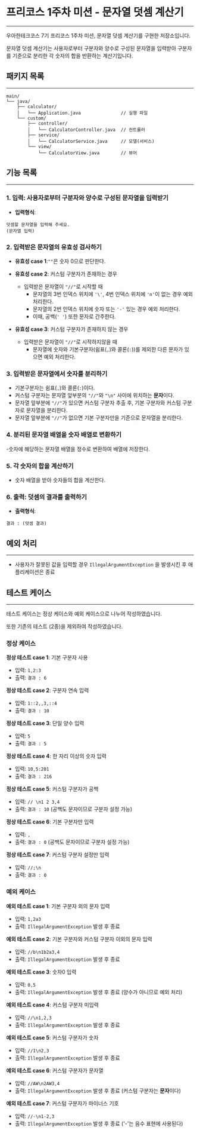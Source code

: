 # 프리코스 1주차 미션 - 문자열 덧셈 계산기

---
우아한테크코스 7기 프리코스 1주차 미션, 문자열 덧셈 계산기를 구현한 저장소입니다.

문자열 덧셈 계산기는 사용자로부터 구분자와 양수로 구성된 문자열을 입력받아 구분자를 기준으로 분리한 각 숫자의 합을 반환하는 계산기입니다.

## 패키지 목록

---

```
main/
└── java/
    ├── calculator/
    │   └── Application.java               // 실행 파일
    └── custom/
        ├── controller/
        │   └── CalculatorController.java  // 컨트롤러
        ├── service/
        │   └── CalculatorService.java     // 모델(서비스)
        └── view/
            └── CalculatorView.java        // 뷰어
```

## 기능 목록

---

### 1. 입력: 사용자로부터 구분자와 양수로 구성된 문자열을 입력받기

- **입력형식**:

```입력형식
덧셈할 문자열을 입력해 주세요.
(문자열 입력)
```

### 2. 입력받은 문자열의 유효성 검사하기

- **유효성 case 1**:`""`은 숫자 0으로 판단한다.

- **유효성 case 2**: 커스텀 구분자가 존재하는 경우
    - 입력받은 문자열이 `"//"`로 시작할 때
        - 문자열의 3번 인덱스 위치에 `'\'`, 4번 인덱스 위치에 `'n'`이 없는 경우 예외 처리한다.
        - 문자열의 2번 인덱스 위치에 숫자 또는 `'-'` 있는 경우 예외 처리한다.
        - 이때, 공백(`' '`) 또한 문자로 간주한다.

- **유효성 case 3**: 커스텀 구분자가 존재하지 않는 경우
    - 입력받은 문자열이 `"//"`로 시작하지않을 때
        - 문자열에 숫자와 기본구분자(쉼표(`,`)와 콜론(`:`))를 제외한 다른 문자가 있으면 예외 처리한다.

### 3. 입력받은 문자열에서 숫자를 분리하기

- 기본구분자는 쉼표(`,`)와 콜론(`:`)이다.
- 커스텀 구분자는 문자열 앞부분의 `"//"`와 `"\n"` 사이에 위치하는 **문자**이다.
- 문자열 앞부분에 `"//"`가 있으면 커스텀 구분자 추출 후, 기본 구분자와 커스텀 구분자로 문자열을 분리한다.
- 문자열 앞부분에 `"//"`가 없으면 기본 구분자만을 기준으로 문자열을 분리한다.

### 4. 분리된 문자열 배열을 숫자 배열로 변환하기

-숫자에 해당하는 문자열 배열을 정수로 변환하여 배열에 저장한다.

### 5. 각 숫자의 합을 계산하기

- 숫자 배열을 받아 숫자들의 합을 계산한다.

### 6. 출력: 덧셈의 결과를 출력하기

- **출력형식**:

```출력형식
결과 : (덧셈 결과)
```

## 예외 처리

---

- 사용자가 잘못된 값을 입력할 경우 `IllegalArgumentException` 을 발생시킨 후 애플리케이션은 종료

## 테스트 케이스

---

테스트 케이스는 정상 케이스와 예외 케이스으로 나누어 작성하였습니다.

또한 기존의 테스트 (2종)을 제외하여 작성하였습니다.

### 정상 케이스

**정상 테스트 case 1**: 기본 구분자 사용

- 입력: `1,2:3`
- 출력: `결과 : 6`

**정상 테스트 case 2**: 구분자 연속 입력

- 입력: `1::2,,3,::4`
- 출력: `결과 : 10`

**정상 테스트 case 3**: 단일 양수 입력

- 입력: `5`
- 출력: `결과 : 5`

**정상 테스트 case 4**: 한 자리 이상의 숫자 입력

- 입력: `10,5:201`
- 출력: `결과 : 216`

**정상 테스트 case 5**: 커스텀 구분자가 공백

- 입력: `// \n1 2 3,4`
- 출력: `결과 : 10` (공백도 문자이므로 구분자 설정 가능)

**정상 테스트 case 6**: 기본 구분자만 입력

- 입력: `,`
- 출력: `결과 : 0` (공백도 문자이므로 구분자 설정 가능)

**정상 테스트 case 7**: 커스텀 구분자 설정만 입력

- 입력: `//;\n`
- 출력: `결과 : 0`

### 예외 케이스

**예외 테스트 case 1**: 기본 구분자 외의 문자 입력

- 입력: `1,2a3`
- 출력: `IllegalArgumentException` 발생 후 종료

**예외 테스트 case 2**: 기본 구분자와 커스텀 구분자 이외의 문자 입력

- 입력: `//b\n1b2a3,4`
- 출력: `IllegalArgumentException` 발생 후 종료

**예외 테스트 case 3**: 숫자0 입력

- 입력: `0,5`
- 출력: `IllegalArgumentException` 발생 후 종료 (양수가 아니므로 예외 처리)

**예외 테스트 case 4**: 커스텀 구분자 미입력

- 입력: `//\n1,2,3`
- 출력: `IllegalArgumentException` 발생 후 종료

**예외 테스트 case 5**: 커스텀 구분자가 숫자

- 입력: `//1\n2,3`
- 출력: `IllegalArgumentException` 발생 후 종료

**예외 테스트 case 6**: 커스텀 구분자가 문자열

- 입력: `//AW\n2AW3,4`
- 출력: `IllegalArgumentException` 발생 후 종료 (커스텀 구분자는 **문자**이다)

**예외 테스트 case 7**: 커스텀 구분자가 마이너스 기호

- 입력: `//-\n1-2,3`
- 출력: `IllegalArgumentException` 발생 후 종료 ('-'는 음수 표현에 사용된다)